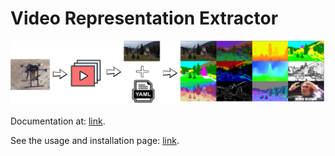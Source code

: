 # Video Representation Extractor

![logo](logo.png)

Documentation at: [link](https://video-representations-extractor.gitlab.io/video-representations-extractor/).

See the usage and installation page: [link](https://video-representations-extractor.gitlab.io/video-representations-extractor/basics/introduction-and-installation.html#installation).

